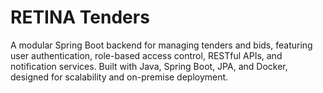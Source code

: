 # RETINA Tenders
 A modular Spring Boot backend for managing tenders and bids, featuring user authentication, role-based access control, RESTful APIs, and notification services. Built with Java, Spring Boot, JPA, and Docker, designed for scalability and on-premise deployment.
